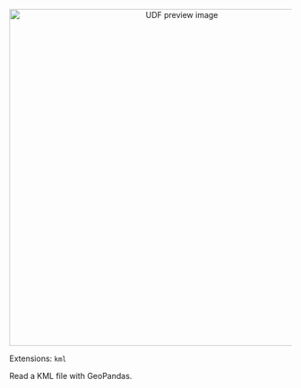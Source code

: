 <!--fused:pin=99-->
<!--fused:preview-->
<p align="center"><img src="https://fused-magic.s3.us-west-2.amazonaws.com/thumbnails/udf_cards/gpd_kml.png" width="600" alt="UDF preview image"></p>

<!--fused:filePreview-->
Extensions: `kml`

<!--fused:readme-->
Read a KML file with GeoPandas.
